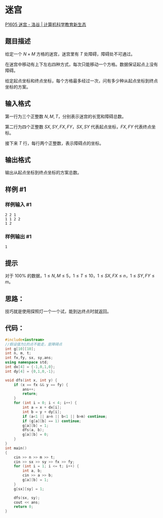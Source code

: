 # 迷宫

[P1605 迷宫 - 洛谷 | 计算机科学教育新生态](https://www.luogu.com.cn/problem/P1605)

## 题目描述

给定一个 $N \times M$ 方格的迷宫，迷宫里有 $T$ 处障碍，障碍处不可通过。

在迷宫中移动有上下左右四种方式，每次只能移动一个方格。数据保证起点上没有障碍。

给定起点坐标和终点坐标，每个方格最多经过一次，问有多少种从起点坐标到终点坐标的方案。

## 输入格式

第一行为三个正整数 $N,M,T$，分别表示迷宫的长宽和障碍总数。

第二行为四个正整数 $SX,SY,FX,FY$，$SX,SY$ 代表起点坐标，$FX,FY$ 代表终点坐标。

接下来 $T$ 行，每行两个正整数，表示障碍点的坐标。

## 输出格式

输出从起点坐标到终点坐标的方案总数。

## 样例 #1

### 样例输入 #1

```
2 2 1
1 1 2 2
1 2
```

### 样例输出 #1

```
1
```

## 提示

对于 $100\%$ 的数据，$1 \le N,M \le 5$，$1 \le T \le 10$，$1 \le SX,FX \le n$，$1 \le SY,FY \le m$。



## 思路：

技巧就是使用探照灯一个一个试，能到达终点时就返回。

## 代码：

```cpp
#include<iostream>
//假设值为1的点不能走，是障碍点
int g[10][10];
int n, m, t;
int fx,fy, sx, sy,ans;
using namespace std;
int dx[4] = {-1,0,1,0};
int dy[4] = {0,1,0,-1};

void dfs(int x, int y) {
	if (x == fx && y == fy) {
		ans++;
		return;
	}
	for (int i = 0; i < 4; i++) {
		int a = x + dx[i];
		int b = y + dy[i];
		if (a<1 || a>n || b<1 || b>m) continue;
		if (g[a][b] == 1) continue;
		g[a][b] = 1;
		dfs(a, b);
		g[a][b] = 0;
	}
}
int main()
{
	cin >> n >> m >> t;
	cin >> sx >> sy >> fx >> fy;
	for (int i = 1; i <= t; i++) {
		int a, b;
		cin >> a >> b;
		g[a][b] = 1;
	}
	g[sx][sy] = 1;

	dfs(sx, sy);
	cout << ans;
	return 0;
}
```

